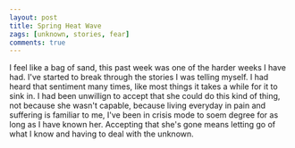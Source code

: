 ```yaml
---
layout: post
title: Spring Heat Wave
zags: [unknown, stories, fear]
comments: true
---
```


I feel like a bag of sand, this past week was one of the harder weeks I have had. I've started to break through the stories I was telling myself. I had heard that sentiment many times, like most things it takes a while for it to sink in. I had been unwillign to accept that she could do this kind of thing, not because she wasn't capable, because living everyday in pain and suffering is familiar to me, I've been in crisis mode to soem degree for as long as I have known her. Accepting that she's gone means letting go of what I know and having to deal with the unknown.